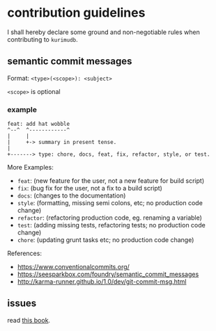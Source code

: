 # contribution guidelines

I shall hereby declare some ground and non-negotiable rules when contributing to `kurimudb`.

## semantic commit messages

Format: `<type>(<scope>): <subject>`

`<scope>` is optional

### example

```
feat: add hat wobble
^--^  ^------------^
|     |
|     +-> summary in present tense.
|
+-------> type: chore, docs, feat, fix, refactor, style, or test.
```

More Examples:

-   `feat`: (new feature for the user, not a new feature for build script)
-   `fix`: (bug fix for the user, not a fix to a build script)
-   `docs`: (changes to the documentation)
-   `style`: (formatting, missing semi colons, etc; no production code change)
-   `refactor`: (refactoring production code, eg. renaming a variable)
-   `test`: (adding missing tests, refactoring tests; no production code change)
-   `chore`: (updating grunt tasks etc; no production code change)

References:

-   https://www.conventionalcommits.org/
-   https://seesparkbox.com/foundry/semantic_commit_messages
-   http://karma-runner.github.io/1.0/dev/git-commit-msg.html

## issues

read [this book](https://github.com/ryanhanwu/How-To-Ask-Questions-The-Smart-Way/).
